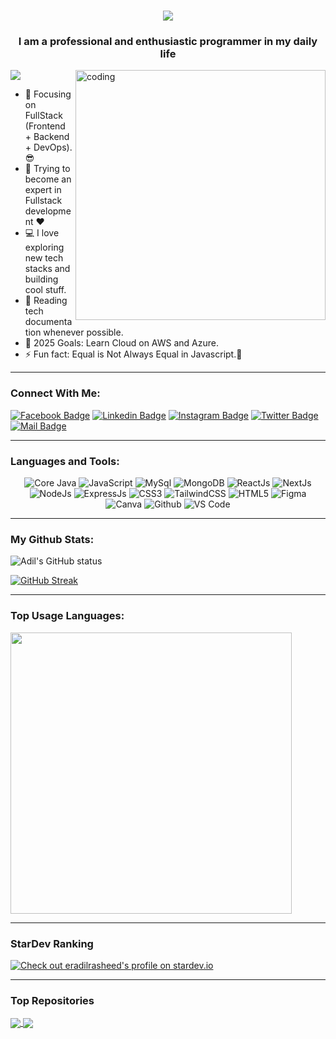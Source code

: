 <h1 align="center">
  <a href="https://git.io/typing-svg">
    <img src="https://readme-typing-svg.herokuapp.com/?lines=Hello,+There!+👋;This+is+Mohammad+Adil+Rasheed....;Nice+to+meet+you!&center=true&size=20">
  </a>
</h1>
<h3 align="center"> I am a professional and enthusiastic programmer in my daily life</h3>
<img align="right" alt="coding" width="400" src="https://res.cloudinary.com/dr5kn8993/image/upload/v1711788728/My%20Images/coder.gif">

![](https://komarev.com/ghpvc/?username=eradilrasheed&color=brightgreen)

- 🔭 Focusing on FullStack (Frontend + Backend + DevOps).😎
- 🌱 Trying to become an expert in Fullstack development ❤
- 💻 I love exploring new tech stacks and building cool stuff.
- 📰 Reading tech documentation whenever possible.
- 🥅 2025 Goals: Learn Cloud on AWS and Azure.
- ⚡ Fun fact: Equal is Not Always Equal in Javascript.🤣

---

### Connect With Me:

[![Facebook Badge](https://img.shields.io/badge/Facebook-1877F2?style=for-the-badge&logo=facebook&logoColor=white)](https://facebook.com/er.marasheed)
[![Linkedin Badge](https://img.shields.io/badge/LinkedIn-0077B5?style=for-the-badge&logo=linkedin&logoColor=white)](https://linkedin.com/in/madrashee) [![Instagram Badge](https://img.shields.io/badge/Instagram-E4405F?style=for-the-badge&logo=instagram&logoColor=white)](https://instagram.com/er.marasheed)
[![Twitter Badge](https://img.shields.io/badge/Twitter-1DA1F2?style=for-the-badge&logo=twitter&logoColor=white)](https://twitter.com/er_marasheed)
[![Mail Badge](https://img.shields.io/badge/Gmail-D14836?style=for-the-badge&logo=gmail&logoColor=white)](mailto:er.adilrasheed@gmail.com)

---

### Languages and Tools:

<p align="center">
  <img alt="Core Java" src="https://img.shields.io/badge/java-%23e4626b.svg?style=for-the-badge&logo=java&logoColor=140200"/>
  <img alt="JavaScript" src="https://img.shields.io/badge/javascript-%23e4626b.svg?style=for-the-badge&logo=javascript&logoColor=%23F7DF1E"/>
  <img alt="MySql" src="https://img.shields.io/badge/MySQL-4479A1?style=for-the-badge&logo=mysql&logoColor=white" />
  <img alt="MongoDB" src="https://img.shields.io/badge/mongodb-%23ffd2ce.svg?style=for-the-badge&logo=mongodb&logoColor=140200" />
  <img alt="ReactJs" src="https://img.shields.io/badge/react-f2ca61.svg?style=for-the-badge&logo=react&logoColor=140200"/>
  <img alt="NextJs" src="https://img.shields.io/badge/next.js-%23fca9ae.svg?style=for-the-badge&logo=next.js&logoColor=140200" />
  <img alt="NodeJs" src="https://img.shields.io/badge/node.js-%23f2ca61.svg?style=for-the-badge&logo=node.js&logoColor=%FFFFFF"/>
  <img alt="ExpressJs" src="https://img.shields.io/badge/express.js-%23ffd2ce.svg?style=for-the-badge&logo=express&logoColor=140200"/>
  <img alt="CSS3" src="https://img.shields.io/badge/css3-%23ffd2ce.svg?style=for-the-badge&logo=css3&logoColor=140200"/>
  <img alt="TailwindCSS" src="https://img.shields.io/badge/tailwind css-%23fca9ae.svg?style=for-the-badge&logo=tailwind-css&logoColor=140200"/>
  <img alt="HTML5" src="https://img.shields.io/badge/html5-%23fca9ae.svg?style=for-the-badge&logo=html5&logoColor=140200"/>
  <img alt="Figma" src="https://img.shields.io/badge/figma-%23e4626b.svg?style=for-the-badge&logo=figma&logoColor=140200" />
  <img alt="Canva" src="https://img.shields.io/badge/Canva-f2ca61.svg?style=for-the-badge&logo=canva&logoColor=140200"/>
  <img alt="Github" src="https://img.shields.io/badge/github-%23e4626b.svg?style=for-the-badge&logo=github&logoColor=140200"/>
  <img alt="VS Code" src="https://img.shields.io/badge/Visual Studio Code-f2ca61.svg?style=for-the-badge&logo=visual-studio-code&logoColor=140200"/> 
</p>

---

### My Github Stats:

<p>
  <img align="center" src="https://github-readme-stats.vercel.app/api?username=eradilrasheed&show_icons=true&include_all_commits=true&theme=algolia&hide_border=true" alt="Adil's GitHub status" />
</p>

[![GitHub Streak](https://streak-six.vercel.app?user=eradilrasheed&theme=algolia)](https://git.io/streak-stats)

---

### Top Usage Languages:

<img align="center" width = "450px" font-weight = "900" src="https://github-readme-stats.vercel.app/api/top-langs/?username=eradilrasheed&layout=compact&theme=algolia&hide_border=true&&langs_count=20" />

---

### StarDev Ranking

<a href="https://stardev.io/developers/eradilrasheed"><img alt="Check out eradilrasheed's profile on stardev.io" src="https://stardev.io/developers/eradilrasheed/badge/languages/locality.svg" /></a>

---


### Top Repositories


<a href="https://github.com/ErAdilrasheed/Medico">
  <img align="center" src="https://github-readme-stats.vercel.app/api/pin/?username=eradilrasheed&repo=Medico&theme=algolia" />
</a>
<a href="https://github.com/ErAdilrasheed/Developer-Portfolio">
  <img align="center" src="https://github-readme-stats.vercel.app/api/pin/?username=eradilrasheed&repo=Developer-Portfolio&theme=algolia" />
</a>
